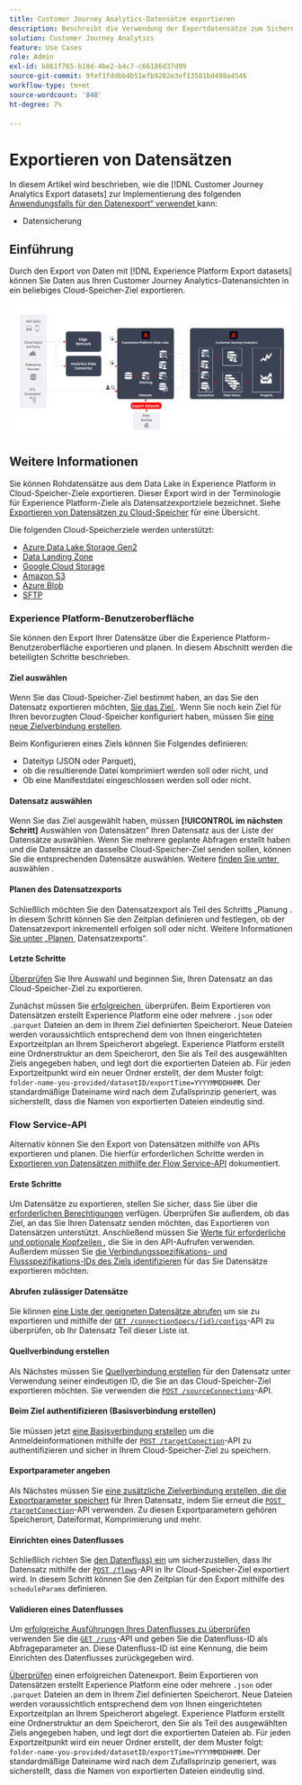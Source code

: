 ```yaml
---
title: Customer Journey Analytics-Datensätze exportieren
description: Beschreibt die Verwendung der Exportdatensätze zum Sichern Ihrer Daten.
solution: Customer Journey Analytics
feature: Use Cases
role: Admin
exl-id: b861f765-b18d-4be2-b4c7-c66186d37d99
source-git-commit: 9fef1fddbb4b51efb9282e3ef13501bd498a4546
workflow-type: tm+mt
source-wordcount: '848'
ht-degree: 7%

---
```


# Exportieren von Datensätzen

In diesem Artikel wird beschrieben, wie die [!DNL Customer Journey Analytics Export datasets] zur Implementierung des folgenden [Anwendungsfalls für den Datenexport“ verwendet &#x200B;](overview.md) kann:

- Datensicherung

## Einführung

Durch den Export von Daten mit [!DNL Experience Platform Export datasets] können Sie Daten aus Ihren Customer Journey Analytics-Datenansichten in ein beliebiges Cloud-Speicher-Ziel exportieren.

![BI-Erweiterung](../assets/export-datasets.svg)

## Weitere Informationen

Sie können Rohdatensätze aus dem Data Lake in Experience Platform in Cloud-Speicher-Ziele exportieren. Dieser Export wird in der Terminologie für Experience Platform-Ziele als Datensatzexportziele bezeichnet. Siehe [Exportieren von Datensätzen zu Cloud-Speicher](https://experienceleague.adobe.com/de/docs/experience-platform/destinations/ui/activate/export-datasets) für eine Übersicht.

Die folgenden Cloud-Speicherziele werden unterstützt:

- [Azure Data Lake Storage Gen2](https://experienceleague.adobe.com/en/docs/experience-platform/destinations/catalog/cloud-storage/adls-gen2)
- [Data Landing Zone](https://experienceleague.adobe.com/en/docs/experience-platform/destinations/catalog/cloud-storage/data-landing-zone)
- [Google Cloud Storage](https://experienceleague.adobe.com/en/docs/experience-platform/destinations/catalog/cloud-storage/google-cloud-storage)
- [Amazon S3](https://experienceleague.adobe.com/en/docs/experience-platform/destinations/catalog/cloud-storage/amazon-s3#changelog)
- [Azure Blob](https://experienceleague.adobe.com/en/docs/experience-platform/destinations/catalog/cloud-storage/azure-blob#changelog)
- [SFTP](https://experienceleague.adobe.com/en/docs/experience-platform/destinations/catalog/cloud-storage/sftp#changelog)


### Experience Platform-Benutzeroberfläche

Sie können den Export Ihrer Datensätze über die Experience Platform-Benutzeroberfläche exportieren und planen. In diesem Abschnitt werden die beteiligten Schritte beschrieben.

#### Ziel auswählen

Wenn Sie das Cloud-Speicher-Ziel bestimmt haben, an das Sie den Datensatz exportieren möchten, [&#x200B; Sie das Ziel &#x200B;](https://experienceleague.adobe.com/en/docs/experience-platform/destinations/ui/activate/export-datasets#select-destination). Wenn Sie noch kein Ziel für Ihren bevorzugten Cloud-Speicher konfiguriert haben, müssen Sie [eine neue Zielverbindung erstellen](https://experienceleague.adobe.com/en/docs/experience-platform/destinations/ui/connect-destination).

Beim Konfigurieren eines Ziels können Sie Folgendes definieren:

- Dateityp (JSON oder Parquet),
- ob die resultierende Datei komprimiert werden soll oder nicht, und
- Ob eine Manifestdatei eingeschlossen werden soll oder nicht.


#### Datensatz auswählen

Wenn Sie das Ziel ausgewählt haben, müssen **[!UICONTROL im nächsten Schritt]** Auswählen von Datensätzen“ Ihren Datensatz aus der Liste der Datensätze auswählen. Wenn Sie mehrere geplante Abfragen erstellt haben und die Datensätze an dasselbe Cloud-Speicher-Ziel senden sollen, können Sie die entsprechenden Datensätze auswählen. Weitere [&#x200B; finden Sie unter &#x200B;](https://experienceleague.adobe.com/en/docs/experience-platform/destinations/ui/activate/export-datasets#select-datasets) auswählen .

#### Planen des Datensatzexports

Schließlich möchten Sie den Datensatzexport als Teil des Schritts „Planung **&#x200B;**. In diesem Schritt können Sie den Zeitplan definieren und festlegen, ob der Datensatzexport inkrementell erfolgen soll oder nicht. Weitere Informationen [&#x200B; Sie unter „Planen &#x200B;](https://experienceleague.adobe.com/en/docs/experience-platform/destinations/ui/activate/export-datasets#scheduling) Datensatzexports“.


#### Letzte Schritte

[Überprüfen](https://experienceleague.adobe.com/en/docs/experience-platform/destinations/ui/activate/export-datasets#review) Sie Ihre Auswahl und beginnen Sie, Ihren Datensatz an das Cloud-Speicher-Ziel zu exportieren.

Zunächst müssen Sie [&#x200B; erfolgreichen &#x200B;](https://experienceleague.adobe.com/en/docs/experience-platform/destinations/ui/activate/export-datasets#verify) überprüfen. Beim Exportieren von Datensätzen erstellt Experience Platform eine oder mehrere `.json` oder `.parquet` Dateien an dem in Ihrem Ziel definierten Speicherort. Neue Dateien werden voraussichtlich entsprechend dem von Ihnen eingerichteten Exportzeitplan an Ihrem Speicherort abgelegt. Experience Platform erstellt eine Ordnerstruktur an dem Speicherort, den Sie als Teil des ausgewählten Ziels angegeben haben, und legt dort die exportierten Dateien ab. Für jeden Exportzeitpunkt wird ein neuer Ordner erstellt, der dem Muster folgt: `folder-name-you-provided/datasetID/exportTime=YYYYMMDDHHMM`. Der standardmäßige Dateiname wird nach dem Zufallsprinzip generiert, was sicherstellt, dass die Namen von exportierten Dateien eindeutig sind.

### Flow Service-API

Alternativ können Sie den Export von Datensätzen mithilfe von APIs exportieren und planen. Die hierfür erforderlichen Schritte werden in [Exportieren von Datensätzen mithilfe der Flow Service-API](https://experienceleague.adobe.com/en/docs/experience-platform/destinations/api/export-datasets) dokumentiert.

#### Erste Schritte

Um Datensätze zu exportieren, stellen Sie sicher, dass Sie über die [erforderlichen Berechtigungen](https://experienceleague.adobe.com/en/docs/experience-platform/destinations/api/export-datasets#permissions) verfügen. Überprüfen Sie außerdem, ob das Ziel, an das Sie Ihren Datensatz senden möchten, das Exportieren von Datensätzen unterstützt. Anschließend müssen Sie [&#x200B; Werte für erforderliche und optionale Kopfzeilen &#x200B;](https://experienceleague.adobe.com/en/docs/experience-platform/destinations/api/export-datasets#gather-values-headers), die Sie in den API-Aufrufen verwenden. Außerdem müssen Sie [die Verbindungsspezifikations- und Flussspezifikations-IDs des Ziels identifizieren](https://experienceleague.adobe.com/en/docs/experience-platform/destinations/api/export-datasets#gather-connection-spec-flow-spec) für das Sie Datensätze exportieren möchten.

#### Abrufen zulässiger Datensätze

Sie können [eine Liste der geeigneten Datensätze abrufen](https://experienceleague.adobe.com/en/docs/experience-platform/destinations/api/export-datasets#retrieve-list-of-available-datasets) um sie zu exportieren und mithilfe der [`GET /connectionSpecs/{id}/configs`](https://developer.adobe.com/experience-platform-apis/references/destinations/#tag/Configurations/operation/getDatasets)-API zu überprüfen, ob Ihr Datensatz Teil dieser Liste ist.


#### Quellverbindung erstellen

Als Nächstes müssen Sie [Quellverbindung erstellen](https://experienceleague.adobe.com/en/docs/experience-platform/destinations/api/export-datasets#create-source-connection) für den Datensatz unter Verwendung seiner eindeutigen ID, die Sie an das Cloud-Speicher-Ziel exportieren möchten. Sie verwenden die [`POST /sourceConnections`](https://developer.adobe.com/experience-platform-apis/references/destinations/#tag/Source-connections/operation/postSourceConnection)-API.

#### Beim Ziel authentifizieren (Basisverbindung erstellen)

Sie müssen jetzt [eine Basisverbindung erstellen](https://experienceleague.adobe.com/en/docs/experience-platform/destinations/api/export-datasets#create-base-connection) um die Anmeldeinformationen mithilfe der [`POST /targetConection`](https://developer.adobe.com/experience-platform-apis/references/destinations/#tag/Target-connections/operation/postTargetConnection)-API zu authentifizieren und sicher in Ihrem Cloud-Speicher-Ziel zu speichern.


#### Exportparameter angeben

Als Nächstes müssen Sie [eine zusätzliche Zielverbindung erstellen, die die Exportparameter speichert](https://experienceleague.adobe.com/en/docs/experience-platform/destinations/api/export-datasets#create-target-connection) für Ihren Datensatz, indem Sie erneut die [`POST /targetConection`](https://developer.adobe.com/experience-platform-apis/references/destinations/#tag/Target-connections/operation/postTargetConnection)-API verwenden. Zu diesen Exportparametern gehören Speicherort, Dateiformat, Komprimierung und mehr.

#### Einrichten eines Datenflusses

Schließlich richten Sie [den Datenfluss) ein](https://experienceleague.adobe.com/en/docs/experience-platform/destinations/api/export-datasets#create-dataflow) um sicherzustellen, dass Ihr Datensatz mithilfe der [`POST /flows`](https://developer.adobe.com/experience-platform-apis/references/destinations/#tag/Dataflows/operation/postFlow)-API in Ihr Cloud-Speicher-Ziel exportiert wird. In diesem Schritt können Sie den Zeitplan für den Export mithilfe des `scheduleParams` definieren.

#### Validieren eines Datenflusses

Um [erfolgreiche Ausführungen Ihres Datenflusses zu überprüfen](https://experienceleague.adobe.com/en/docs/experience-platform/destinations/api/export-datasets#get-dataflow-runs) verwenden Sie die [`GET /runs`](https://developer.adobe.com/experience-platform-apis/references/destinations/#tag/Dataflow-runs/operation/getFlowRuns)-API und geben Sie die Datenfluss-ID als Abfrageparameter an. Diese Datenfluss-ID ist eine Kennung, die beim Einrichten des Datenflusses zurückgegeben wird.

[Überprüfen](https://experienceleague.adobe.com/en/docs/experience-platform/destinations/ui/activate/export-datasets#verify) einen erfolgreichen Datenexport. Beim Exportieren von Datensätzen erstellt Experience Platform eine oder mehrere `.json` oder `.parquet` Dateien an dem in Ihrem Ziel definierten Speicherort. Neue Dateien werden voraussichtlich entsprechend dem von Ihnen eingerichteten Exportzeitplan an Ihrem Speicherort abgelegt. Experience Platform erstellt eine Ordnerstruktur an dem Speicherort, den Sie als Teil des ausgewählten Ziels angegeben haben, und legt dort die exportierten Dateien ab. Für jeden Exportzeitpunkt wird ein neuer Ordner erstellt, der dem Muster folgt: `folder-name-you-provided/datasetID/exportTime=YYYYMMDDHHMM`. Der standardmäßige Dateiname wird nach dem Zufallsprinzip generiert, was sicherstellt, dass die Namen von exportierten Dateien eindeutig sind.
